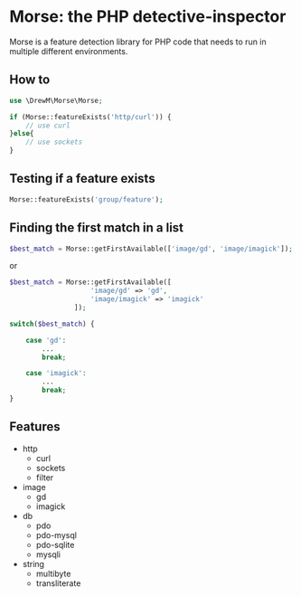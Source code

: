 # Morse: the PHP detective-inspector

Morse is a feature detection library for PHP code that needs to run in multiple different environments.

## How to

```php
use \DrewM\Morse\Morse;

if (Morse::featureExists('http/curl')) {
	// use curl
}else{
	// use sockets
}
```

## Testing if a feature exists

```php
Morse::featureExists('group/feature');
```

## Finding the first match in a list

```php
$best_match = Morse::getFirstAvailable(['image/gd', 'image/imagick']);
```

or

```php
$best_match = Morse::getFirstAvailable([
					'image/gd' => 'gd', 
					'image/imagick' => 'imagick'
				]);

switch($best_match) {

	case 'gd':
		...
		break;

	case 'imagick':
		...
		break;
}
```

## Features

- http
	- curl
	- sockets
	- filter
- image
	- gd
	- imagick
- db
	- pdo
	- pdo-mysql
	- pdo-sqlite
	- mysqli
- string
	- multibyte
	- transliterate

